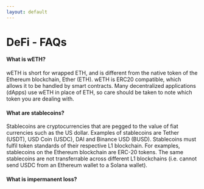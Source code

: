 ```yaml
---
layout: default
---
```


# DeFi - FAQs

#### What is wETH?
wETH is short for wrapped ETH, and is different from the native token of the Ethereum blockchain, Ether (ETH). wETH is ERC20 compatible, which allows it to be handled by smart contracts. Many decentralized applications (dApps) use wETH in place of ETH, so care should be taken to note which token you are dealing with.

#### What are stablecoins?
Stablecoins are cryptocurrencies that are pegged to the value of fiat currencies such as the US dollar. Examples of stablecoins are Tether (USDT), USD Coin (USDC), DAI and Binance USD (BUSD). Stablecoins must fulfil token standards of their respective L1 blockchain. For examples, stablecoins on the Ethereum blockchain are ERC-20 tokens. The same stablecoins are not transferrable across different L1 blockchains (i.e. cannot send USDC from an Ethereum wallet to a Solana wallet).

#### What is impermanent loss?
